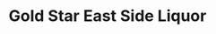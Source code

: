 ---
title: "Gold Star East Side Liquor"
url: /east-saint-louis/gold-star-east-side-liquor/
shop: alcohol
---